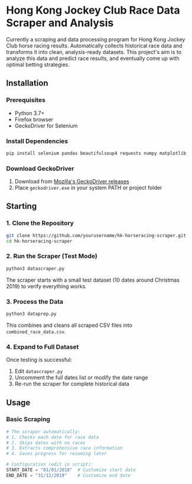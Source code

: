 # Hong Kong Jockey Club Race Data Scraper and Analysis

Currently a scraping and data processing program for Hong Kong Jockey Club horse racing results. Automatically collects historical race data and transforms it into clean, analysis-ready datasets. This project's aim is to analyze this data and  predict race results, and eventually come up with optimal betting strategies.

## Installation

### Prerequisites
- Python 3.7+
- Firefox browser
- GeckoDriver for Selenium

### Install Dependencies
```bash
pip install selenium pandas beautifulsoup4 requests numpy matplotlib
```

### Download GeckoDriver
1. Download from [Mozilla's GeckoDriver releases](https://github.com/mozilla/geckodriver/releases)
2. Place `geckodriver.exe` in your system PATH or project folder

## Starting

### 1. Clone the Repository
```bash
git clone https://github.com/yourusername/hk-horseracing-scraper.git
cd hk-horseracing-scraper
```

### 2. Run the Scraper (Test Mode)
```bash
python3 datascraper.py
```
The scraper starts with a small test dataset (10 dates around Christmas 2019) to verify everything works.

### 3. Process the Data
```bash
python3 dataprep.py
```
This combines and cleans all scraped CSV files into `combined_race_data.csv`.

### 4. Expand to Full Dataset
Once testing is successful:
1. Edit `datascraper.py`
2. Uncomment the full dates list or modify the date range
3. Re-run the scraper for complete historical data

## Usage

### Basic Scraping

```python
# The scraper automatically:
# 1. Checks each date for race data
# 2. Skips dates with no races  
# 3. Extracts comprehensive race information
# 4. Saves progress for resuming later

# Configuration (edit in script):
START_DATE = "01/01/2018"  # Customize start date
END_DATE = "31/12/2019"    # Customize end date
```
